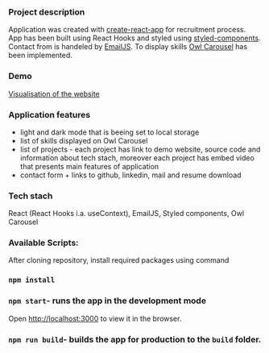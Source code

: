### Project description

Application was created with [create-react-app](https://github.com/facebook/create-react-app) for recruitment process.<br />
App has been built using React Hooks and styled using [styled-components](https://styled-components.com/).<br />
Contact from is handeled by [EmailJS](https://www.emailjs.com/).
To display skills [Owl Carousel](https://www.npmjs.com/package/react-owl-carousel) has been implemented.

### Demo

[Visualisation of the website](https://hopeful-lumiere-a6ae81.netlify.app)

### Application features

- light and dark mode that is beeing set to local storage
- list of skills displayed on Owl Carousel
- list of projects - each project has link to demo website, source code and information about tech stach, moreover each project has embed video that presents main features of application
- contact form + links to github, linkedin, mail and resume download

### Tech stach

React (React Hooks i.a. useContext), EmailJS, Styled components, Owl Carousel

### Available Scripts:

After cloning repository, install required packages using command

### `npm install`

### `npm start`- runs the app in the development mode

Open [http://localhost:3000](http://localhost:3000) to view it in the browser.

### `npm run build`- builds the app for production to the `build` folder.<br />

